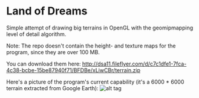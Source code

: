Land of Dreams
===

Simple attempt of drawing big terrains in OpenGL with the geomipmapping level of detail algorithm.

Note: The repo doesn't contain the height- and texture maps for the program, since they are over 100 MB.

You can download them here: http://dsa11.fileflyer.com/d/c7c1dfe1-7fca-4c38-bcbe-15be87940f71/BFDBe/xLiwCBr/terrain.zip

Here's a picture of the program's current capability (it's a 6000 * 6000 terrain extracted from Google Earth):
![alt tag](http://oi41.tinypic.com/2cbnyb.jpg) 
